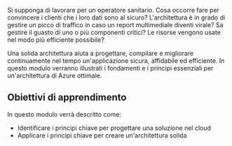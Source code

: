Si supponga di lavorare per un operatore sanitario. Cosa occorre fare per convincere i clienti che i loro dati sono al sicuro? L'architettura è in grado di gestire un picco di traffico in caso un report multimediale diventi virale? Sa gestire il guasto di uno o più componenti critici? Le risorse vengono usate nel modo più efficiente possibile?

Una solida architettura aiuta a progettare, compilare e migliorare continuamente nel tempo un'applicazione sicura, affidabile ed efficiente. In questo modulo verranno illustrati i fondamenti e i principi essenziali per un'architettura di Azure ottimale.

## <a name="learning-objectives"></a>Obiettivi di apprendimento

In questo modulo verrà descritto come:
- Identificare i principi chiave per progettare una soluzione nel cloud
- Applicare i principi chiave per creare un'architettura solida
